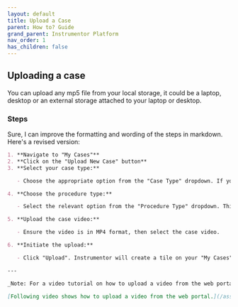 ```yaml
---
layout: default
title: Upload a Case
parent: How to? Guide
grand_parent: Instrumentor Platform
nav_order: 1
has_children: false
---
```


## Uploading a case

You can upload any mp5 file from your local storage, it could be a laptop, desktop or an external storage attached to your laptop or desktop.

### Steps

Sure, I can improve the formatting and wording of the steps in markdown. Here's a revised version:

```markdown
1. **Navigate to "My Cases"**
2. **Click on the "Upload New Case" button**
3. **Select your case type:**

   - Choose the appropriate option from the "Case Type" dropdown. If your case type is not listed, you can manually type the name. Instrumentor will remember it for future use.

4. **Choose the procedure type:**

   - Select the relevant option from the "Procedure Type" dropdown. This selection helps determine the default evaluation form to use when seeking performance evaluations.

5. **Upload the case video:**

   - Ensure the video is in MP4 format, then select the case video.

6. **Initiate the upload:**

   - Click "Upload". Instrumentor will create a tile on your "My Cases" screen and display the upload progress. Once the upload is complete, the video will undergo post-processing and become ready for use or review.

---

_Note: For a video tutorial on how to upload a video from the web portal, please refer to the following demonstration._

[Following video shows how to upload a video from the web portal.](/assets/media/instrumentor/upload-case.mp4)
```
